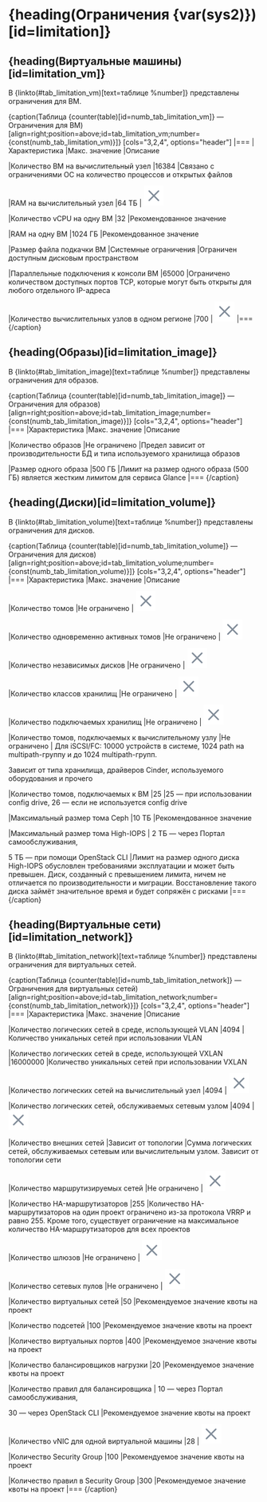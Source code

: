 # {heading(Ограничения {var(sys2)})[id=limitation]}

## {heading(Виртуальные машины)[id=limitation_vm]}

В {linkto(#tab_limitation_vm)[text=таблице %number]} представлены ограничения для ВМ.

{caption(Таблица {counter(table)[id=numb_tab_limitation_vm]} — Ограничения для ВМ)[align=right;position=above;id=tab_limitation_vm;number={const(numb_tab_limitation_vm)}]}
[cols="3,2,4", options="header"]
|===
|Характеристика
|Макс. значение
|Описание

|Количество ВМ на вычислительный узел
|16384
|Связано с ограничениями ОС на количество процессов и открытых файлов

|RAM на вычислительный узел
|64 ТБ
| ![](../../assets/no.svg "inline")

|Количество vCPU на одну ВМ
|32
|Рекомендованное значение

|RAM на одну ВМ
|1024 ГБ
|Рекомендованное значение

|Размер файла подкачки ВМ
|Системные ограничения
|Ограничен доступным дисковым пространством

|Параллельные подключения к консоли ВМ
|65000
|Ограничено количеством доступных портов TCP, которые могут быть открыты для любого отдельного IP-адреса

|Количество вычислительных узлов в одном регионе
|700
| ![](../../assets/no.svg "inline")
|===
{/caption}

## {heading(Образы)[id=limitation_image]}

В {linkto(#tab_limitation_image)[text=таблице %number]} представлены ограничения для образов.

{caption(Таблица {counter(table)[id=numb_tab_limitation_image]} — Ограничения для образов)[align=right;position=above;id=tab_limitation_image;number={const(numb_tab_limitation_image)}]}
[cols="3,2,4", options="header"]
|===
|Характеристика
|Макс. значение
|Описание

|Количество образов
|Не ограничено
|Предел зависит от производительности БД и типа используемого хранилища образов

|Размер одного образа
|500 ГБ
|Лимит на размер одного образа (500 ГБ) является жестким лимитом для сервиса Glance
|===
{/caption}

## {heading(Диски)[id=limitation_volume]}

В {linkto(#tab_limitation_volume)[text=таблице %number]} представлены ограничения для дисков.

{caption(Таблица {counter(table)[id=numb_tab_limitation_volume]} — Ограничения для дисков)[align=right;position=above;id=tab_limitation_volume;number={const(numb_tab_limitation_volume)}]}
[cols="3,2,4", options="header"]
|===
|Характеристика
|Макс. значение
|Описание

|Количество томов
|Не ограничено
| ![](../../assets/no.svg "inline")

|Количество одновременно активных томов
|Не ограничено
| ![](../../assets/no.svg "inline")

|Количество независимых дисков
|Не ограничено
| ![](../../assets/no.svg "inline")

|Количество классов хранилищ
|Не ограничено
| ![](../../assets/no.svg "inline")

|Количество подключаемых хранилищ
|Не ограничено
| ![](../../assets/no.svg "inline")

|Количество томов, подключаемых к вычислительному узлу
|Не ограничено
|
Для iSCSI/FC: 10000 устройств в системе, 1024 path на multipath-группу и до 1024 multipath-групп.

Зависит от типа хранилища, драйверов Cinder, используемого оборудования и прочего

|Количество томов, подключаемых к ВМ
|25
|25 — при использовании config drive, 26 — если не используется config drive

|Максимальный размер тома Ceph
|10 ТБ
|Рекомендованное значение

|Максимальный размер тома High-IOPS
|
2 TБ — через Портал самообслуживания,

5 ТБ — при помощи OpenStack CLI
|Лимит на размер одного диска High-IOPS обусловлен требованиями эксплуатации и может быть превышен. Диск, созданный с превышением лимита, ничем не отличается по производительности и миграции. Восстановление такого диска займёт значительное время и будет сопряжён с рисками
|===
{/caption}

## {heading(Виртуальные сети)[id=limitation_network]}

В {linkto(#tab_limitation_network)[text=таблице %number]} представлены ограничения для виртуальных сетей.

{caption(Таблица {counter(table)[id=numb_tab_limitation_network]} — Ограничения для виртуальных сетей)[align=right;position=above;id=tab_limitation_network;number={const(numb_tab_limitation_network)}]}
[cols="3,2,4", options="header"]
|===
|Характеристика
|Макс. значение
|Описание

|Количество логических сетей в среде, использующей VLAN
|4094
|Количество уникальных сетей при использовании VLAN

|Количество логических сетей в среде, использующей VXLAN
|16000000
|Количество уникальных сетей при использовании VXLAN

|Количество логических сетей на вычислительный узел
|4094
| ![](../../assets/no.svg "inline")

|Количество логических сетей, обслуживаемых сетевым узлом
|4094
| ![](../../assets/no.svg "inline")

|Количество внешних сетей
|Зависит от топологии
|Сумма логических сетей, обслуживаемых сетевым или вычислительным узлом. Зависит от топологии сети

|Количество маршрутизируемых сетей
|Не ограничено
| ![](../../assets/no.svg "inline")

|Количество HA-маршрутизаторов
|255
|Количество HA-маршрутизаторов на один проект ограничено из-за протокола VRRP и равно 255. Кроме того, существует ограничение на максимальное количество HA-маршрутизаторов для всех проектов

|Количество шлюзов
|Не ограничено
| ![](../../assets/no.svg "inline")

|Количество сетевых пулов
|Не ограничено
| ![](../../assets/no.svg "inline")

|Количество виртуальных сетей
|50
|Рекомендуемое значение квоты на проект

|Количество подсетей
|100
|Рекомендуемое значение квоты на проект

|Количество виртуальных портов
|400
|Рекомендуемое значение квоты на проект

|Количество балансировщиков нагрузки
|20
|Рекомендуемое значение квоты на проект

|Количество правил для балансировщика
|
10 — через Портал самообслуживания,

30 — через OpenStack CLI
|Рекомендуемое значение квоты на проект

|Количество vNIC для одной виртуальной машины
|28
| ![](../../assets/no.svg "inline")

|Количество Security Group
|100
|Рекомендуемое значение квоты на проект

|Количество правил в Security Group
|300
|Рекомендуемое значение квоты на проект
|===
{/caption}